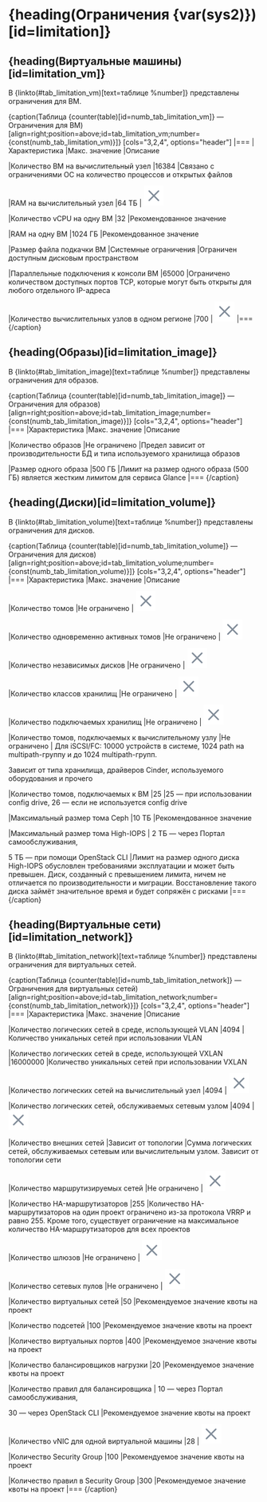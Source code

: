 # {heading(Ограничения {var(sys2)})[id=limitation]}

## {heading(Виртуальные машины)[id=limitation_vm]}

В {linkto(#tab_limitation_vm)[text=таблице %number]} представлены ограничения для ВМ.

{caption(Таблица {counter(table)[id=numb_tab_limitation_vm]} — Ограничения для ВМ)[align=right;position=above;id=tab_limitation_vm;number={const(numb_tab_limitation_vm)}]}
[cols="3,2,4", options="header"]
|===
|Характеристика
|Макс. значение
|Описание

|Количество ВМ на вычислительный узел
|16384
|Связано с ограничениями ОС на количество процессов и открытых файлов

|RAM на вычислительный узел
|64 ТБ
| ![](../../assets/no.svg "inline")

|Количество vCPU на одну ВМ
|32
|Рекомендованное значение

|RAM на одну ВМ
|1024 ГБ
|Рекомендованное значение

|Размер файла подкачки ВМ
|Системные ограничения
|Ограничен доступным дисковым пространством

|Параллельные подключения к консоли ВМ
|65000
|Ограничено количеством доступных портов TCP, которые могут быть открыты для любого отдельного IP-адреса

|Количество вычислительных узлов в одном регионе
|700
| ![](../../assets/no.svg "inline")
|===
{/caption}

## {heading(Образы)[id=limitation_image]}

В {linkto(#tab_limitation_image)[text=таблице %number]} представлены ограничения для образов.

{caption(Таблица {counter(table)[id=numb_tab_limitation_image]} — Ограничения для образов)[align=right;position=above;id=tab_limitation_image;number={const(numb_tab_limitation_image)}]}
[cols="3,2,4", options="header"]
|===
|Характеристика
|Макс. значение
|Описание

|Количество образов
|Не ограничено
|Предел зависит от производительности БД и типа используемого хранилища образов

|Размер одного образа
|500 ГБ
|Лимит на размер одного образа (500 ГБ) является жестким лимитом для сервиса Glance
|===
{/caption}

## {heading(Диски)[id=limitation_volume]}

В {linkto(#tab_limitation_volume)[text=таблице %number]} представлены ограничения для дисков.

{caption(Таблица {counter(table)[id=numb_tab_limitation_volume]} — Ограничения для дисков)[align=right;position=above;id=tab_limitation_volume;number={const(numb_tab_limitation_volume)}]}
[cols="3,2,4", options="header"]
|===
|Характеристика
|Макс. значение
|Описание

|Количество томов
|Не ограничено
| ![](../../assets/no.svg "inline")

|Количество одновременно активных томов
|Не ограничено
| ![](../../assets/no.svg "inline")

|Количество независимых дисков
|Не ограничено
| ![](../../assets/no.svg "inline")

|Количество классов хранилищ
|Не ограничено
| ![](../../assets/no.svg "inline")

|Количество подключаемых хранилищ
|Не ограничено
| ![](../../assets/no.svg "inline")

|Количество томов, подключаемых к вычислительному узлу
|Не ограничено
|
Для iSCSI/FC: 10000 устройств в системе, 1024 path на multipath-группу и до 1024 multipath-групп.

Зависит от типа хранилища, драйверов Cinder, используемого оборудования и прочего

|Количество томов, подключаемых к ВМ
|25
|25 — при использовании config drive, 26 — если не используется config drive

|Максимальный размер тома Ceph
|10 ТБ
|Рекомендованное значение

|Максимальный размер тома High-IOPS
|
2 TБ — через Портал самообслуживания,

5 ТБ — при помощи OpenStack CLI
|Лимит на размер одного диска High-IOPS обусловлен требованиями эксплуатации и может быть превышен. Диск, созданный с превышением лимита, ничем не отличается по производительности и миграции. Восстановление такого диска займёт значительное время и будет сопряжён с рисками
|===
{/caption}

## {heading(Виртуальные сети)[id=limitation_network]}

В {linkto(#tab_limitation_network)[text=таблице %number]} представлены ограничения для виртуальных сетей.

{caption(Таблица {counter(table)[id=numb_tab_limitation_network]} — Ограничения для виртуальных сетей)[align=right;position=above;id=tab_limitation_network;number={const(numb_tab_limitation_network)}]}
[cols="3,2,4", options="header"]
|===
|Характеристика
|Макс. значение
|Описание

|Количество логических сетей в среде, использующей VLAN
|4094
|Количество уникальных сетей при использовании VLAN

|Количество логических сетей в среде, использующей VXLAN
|16000000
|Количество уникальных сетей при использовании VXLAN

|Количество логических сетей на вычислительный узел
|4094
| ![](../../assets/no.svg "inline")

|Количество логических сетей, обслуживаемых сетевым узлом
|4094
| ![](../../assets/no.svg "inline")

|Количество внешних сетей
|Зависит от топологии
|Сумма логических сетей, обслуживаемых сетевым или вычислительным узлом. Зависит от топологии сети

|Количество маршрутизируемых сетей
|Не ограничено
| ![](../../assets/no.svg "inline")

|Количество HA-маршрутизаторов
|255
|Количество HA-маршрутизаторов на один проект ограничено из-за протокола VRRP и равно 255. Кроме того, существует ограничение на максимальное количество HA-маршрутизаторов для всех проектов

|Количество шлюзов
|Не ограничено
| ![](../../assets/no.svg "inline")

|Количество сетевых пулов
|Не ограничено
| ![](../../assets/no.svg "inline")

|Количество виртуальных сетей
|50
|Рекомендуемое значение квоты на проект

|Количество подсетей
|100
|Рекомендуемое значение квоты на проект

|Количество виртуальных портов
|400
|Рекомендуемое значение квоты на проект

|Количество балансировщиков нагрузки
|20
|Рекомендуемое значение квоты на проект

|Количество правил для балансировщика
|
10 — через Портал самообслуживания,

30 — через OpenStack CLI
|Рекомендуемое значение квоты на проект

|Количество vNIC для одной виртуальной машины
|28
| ![](../../assets/no.svg "inline")

|Количество Security Group
|100
|Рекомендуемое значение квоты на проект

|Количество правил в Security Group
|300
|Рекомендуемое значение квоты на проект
|===
{/caption}